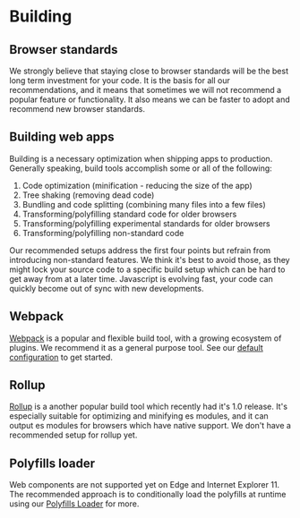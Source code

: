 # Building

## Browser standards
We strongly believe that staying close to browser standards will be the best long term investment for your code. It is the basis for all our recommendations, and it means that sometimes we will not recommend a popular feature or functionality. It also means we can be faster to adopt and recommend new browser standards.

## Building web apps
Building is a necessary optimization when shipping apps to production. Generally speaking, build tools accomplish some or all of the following:
1. Code optimization (minification - reducing the size of the app)
2. Tree shaking (removing dead code)
3. Bundling and code splitting (combining many files into a few files)
4. Transforming/polyfilling standard code for older browsers
5. Transforming/polyfilling experimental standards for older browsers
6. Transforming/polyfilling non-standard code

Our recommended setups address the first four points but refrain from introducing non-standard features. We think it's best to avoid those, as they might lock your source code to a specific build setup which can be hard to get away from at a later time. Javascript is evolving fast, your code can quickly become out of sync with new developments.

## Webpack
[Webpack](https://webpack.js.org/) is a popular and flexible build tool, with a growing ecosystem of plugins. We recommend it as a general purpose tool. See our [default configuration](/building/building-webpack.html) to get started.

## Rollup
[Rollup](https://rollupjs.org/) is a another popular build tool which recently had it's 1.0 release. It's especially suitable for optimizing and minifying es modules, and it can output es modules for browsers which have native support. We don't have a recommended setup for rollup yet.

## Polyfills loader
Web components are not supported yet on Edge and Internet Explorer 11. The recommended approach is to conditionally load the polyfills at runtime using our [Polyfills Loader](/building/polyfills-loader.html) for more.

